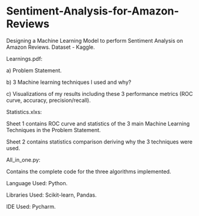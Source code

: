 # Sentiment-Analysis-for-Amazon-Reviews
Designing a Machine Learning Model to perform Sentiment Analysis on Amazon Reviews. Dataset - Kaggle.

Learnings.pdf:

a) Problem Statement.

b) 3 Machine learning techniques I used and why?

c) Visualizations of my results including these 3 performance metrics (ROC curve, accuracy, precision/recall).

Statistics.xlxs:

Sheet 1 contains ROC curve and statistics of the 3 main Machine Learning Techniques in the Problem Statement.

Sheet 2 contains statistics comparison deriving why the 3 techniques were used.

All_in_one.py:

Contains the complete code for the three algorithms implemented.

Language Used: Python.

Libraries Used: Scikit-learn, Pandas.

IDE Used: Pycharm.

